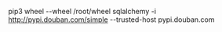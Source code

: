 pip3 wheel --wheel /root/wheel sqlalchemy  -i http://pypi.douban.com/simple --trusted-host pypi.douban.com